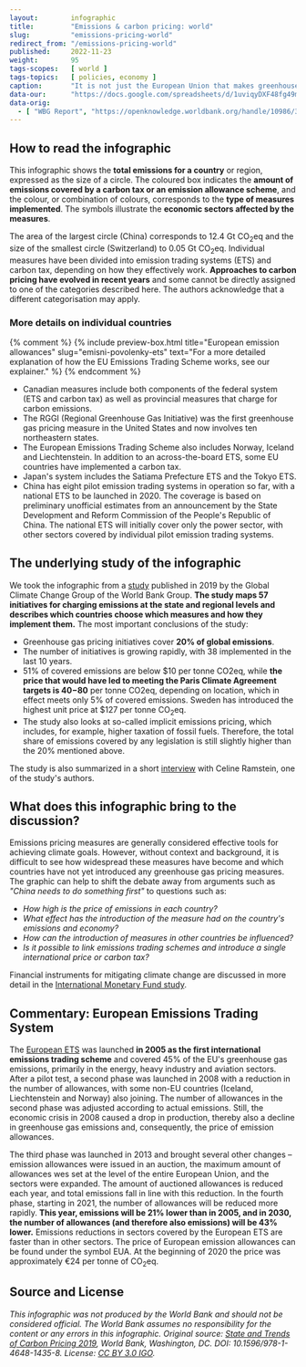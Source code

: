 ```yaml
---
layout:        infographic
title:         "Emissions & carbon pricing: world"
slug:          "emissions-pricing-world"
redirect_from: "/emissions-pricing-world"
published:     2022-11-23
weight:        95
tags-scopes:   [ world ]
tags-topics:   [ policies, economy ]
caption:       "It is not just the European Union that makes greenhouse gas emitters pay – carbon taxes and emission trading systems have also been established in many other countries around the world."
data-our:      "https://docs.google.com/spreadsheets/d/1uviqyDXF48fg49m9MKZV-ghN_nmoteMqfFgt01ouqjg/edit?usp=sharing"
data-orig:
  - [ "WBG Report", "https://openknowledge.worldbank.org/handle/10986/31755" ]
---
```


## How to read the infographic

This infographic shows the **total emissions for a country** or region, expressed as the size of a circle. The coloured box indicates the **amount of emissions covered by a carbon tax or an emission allowance scheme**, and the colour, or combination of colours, corresponds to the **type of measures implemented**. The symbols illustrate the **economic sectors affected by the measures**.

The area of the largest circle (China) corresponds to 12.4 Gt <glossary id="co2eq">CO<sub>2</sub>eq</glossary> and the size of the smallest circle (Switzerland) to 0.05 Gt CO<sub>2</sub>eq. Individual measures have been divided into emission trading systems (ETS) and carbon tax, depending on how they effectively work. **Approaches to carbon pricing have evolved in recent years** and some cannot be directly assigned to one of the categories described here. The authors acknowledge that a different categorisation may apply.

### More details on individual countries
{% comment %}
{% include preview-box.html
    title="European emission allowances"
    slug="emisni-povolenky-ets"
    text="For a more detailed explanation of how the EU Emissions Trading Scheme works, see our explainer."
%}
{% endcomment %}
* Canadian measures include both components of the federal system (ETS and carbon tax) as well as provincial measures that charge for carbon emissions.
* The RGGI (Regional Greenhouse Gas Initiative) was the first greenhouse gas pricing measure in the United States and now involves ten northeastern states.
* The European Emissions Trading Scheme also includes Norway, Iceland and Liechtenstein. In addition to an across-the-board ETS, some EU countries have implemented a carbon tax.
* Japan's system includes the Satiama Prefecture ETS and the Tokyo ETS.
* China has eight pilot emission trading systems in operation so far, with a national ETS to be launched in 2020. The coverage is based on preliminary unofficial estimates from an announcement by the State Development and Reform Commission of the People's Republic of China. The national ETS will initially cover only the power sector, with other sectors covered by individual pilot emission trading systems.

## The underlying study of the infographic

We took the infographic from a [study](https://openknowledge.worldbank.org/handle/10986/31755) published in 2019 by the Global Climate Change Group of the World Bank Group. **The study maps 57 initiatives for charging emissions at the state and regional levels and describes which countries choose which measures and how they implement them.** The most important conclusions of the study:

* Greenhouse gas pricing initiatives cover **20% of global emissions**.
* The number of initiatives is growing rapidly, with 38 implemented in the last 10 years.
* 51% of covered emissions are below $10 per tonne CO2eq, while **the price that would have led to meeting the Paris Climate Agreement targets is $40-$80** per tonne CO2eq, depending on location, which in effect meets only 5% of covered emissions. Sweden has introduced the highest unit price at $127 per tonne  CO<sub>2</sub>eq.
* The study also looks at so-called implicit emissions pricing, which includes, for example, higher taxation of fossil fuels. Therefore, the total share of emissions covered by any legislation is still slightly higher than the 20% mentioned above.

The study is also summarized in a short [interview](https://www.youtube.com/watch?v=jBcpZahjKcE)
with Celine Ramstein, one of the study's authors.

## What does this infographic bring to the discussion?

Emissions pricing measures are generally considered effective tools for achieving climate goals. However, without context and background, it is difficult to see how widespread these measures have become and which countries have not yet introduced any greenhouse gas pricing measures. The graphic can help to shift the debate away from arguments such as *"China needs to do something first"* to questions such as:

* *How high is the price of emissions in each country?*
* *What effect has the introduction of the measure had on the country's emissions and economy?*
* *How can the introduction of measures in other countries be influenced?*
* *Is it possible to link emissions trading schemes and introduce a single international price or carbon tax?*

Financial instruments for mitigating climate change are discussed in more detail in the [International Monetary Fund study](https://www.imf.org/en/Publications/FM/Issues/2019/09/12/fiscal-monitor-october-2019)<!--, from which we have translated [infographic](/infographics/mitigacni-opatreni-mmf), which compares the different mechanisms for controlling greenhouse gas emissions-->.

## Commentary: European Emissions Trading System

The [European ETS](https://ec.europa.eu/clima/policies/ets_en) was launched **in 2005 as the first international emissions trading scheme** and covered 45% of the EU's greenhouse gas emissions, primarily in the energy, heavy industry and aviation sectors. After a pilot test, a second phase was launched in 2008 with a reduction in the number of allowances, with some non-EU countries (Iceland, Liechtenstein and Norway) also joining. The number of allowances in the second phase was adjusted according to actual emissions. Still, the economic crisis in 2008 caused a drop in production, thereby also a decline in greenhouse gas emissions and, consequently, the price of emission allowances.

The third phase was launched in 2013 and brought several other changes – emission allowances were issued in an auction, the maximum amount of allowances wes set at the level of the entire European Union, and the sectors were expanded. The amount of auctioned allowances is reduced each year, and total emissions fall in line with this reduction. In the fourth phase, starting in 2021, the number of allowances will be reduced more rapidly. **This year, emissions will be 21% lower than in 2005, and in 2030, the number of allowances (and therefore also emissions) will be 43% lower.** Emissions reductions in sectors covered by the European ETS are faster than in other sectors. The price of European emission allowances can be found under the symbol EUA. At the beginning of 2020 the price was approximately €24 per tonne of CO<sub>2</sub>eq.

## Source and License

_This infographic was not produced by the World Bank and should not be considered official. The World Bank assumes no responsibility for the content or any errors in this infographic. Original source: [State and Trends of Carbon Pricing 2019](https://openknowledge.worldbank.org/handle/10986/31755), World Bank, Washington, DC. DOI: 10.1596/978-1-4648-1435-8. License: [CC BY 3.0 IGO](https://creativecommons.org/licenses/by/3.0/igo/)._

